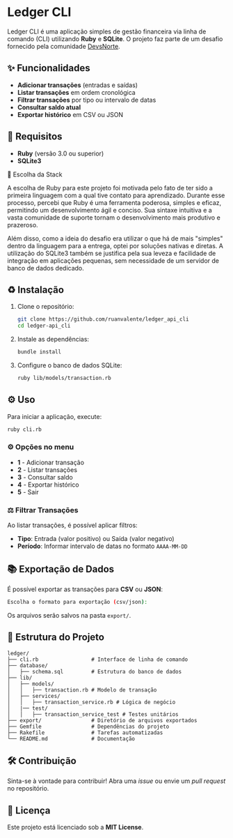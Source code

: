 # Ledger CLI

Ledger CLI é uma aplicação simples de gestão financeira via linha de comando (CLI) utilizando **Ruby** e **SQLite**. O projeto faz parte de um desafio fornecido pela comunidade [DevsNorte](https://github.com/devsnorte/desafios/tree/main/0001-ledger).

## ✨ Funcionalidades

- **Adicionar transações** (entradas e saídas)
- **Listar transações** em ordem cronológica
- **Filtrar transações** por tipo ou intervalo de datas
- **Consultar saldo atual**
- **Exportar histórico** em CSV ou JSON

## 📝 Requisitos

- **Ruby** (versão 3.0 ou superior)
- **SQLite3**

📌 Escolha da Stack

A escolha de Ruby para este projeto foi motivada pelo fato de ter sido a primeira linguagem com a qual tive contato para aprendizado. Durante esse processo, percebi que Ruby é uma ferramenta poderosa, simples e eficaz, permitindo um desenvolvimento ágil e conciso. Sua sintaxe intuitiva e a vasta comunidade de suporte tornam o desenvolvimento mais produtivo e prazeroso.

Além disso, como a ideia do desafio era utilizar o que há de mais "simples" dentro da linguagem para a entrega, optei por soluções nativas e diretas. A utilização do SQLite3 também se justifica pela sua leveza e facilidade de integração em aplicações pequenas, sem necessidade de um servidor de banco de dados dedicado.

## ♻️ Instalação

1. Clone o repositório:

   ```sh
   git clone https://github.com/ruanvalente/ledger_api_cli
   cd ledger-api_cli
   ```

2. Instale as dependências:

   ```sh
   bundle install
   ```

3. Configure o banco de dados SQLite:
   ```sh
   ruby lib/models/transaction.rb
   ```

## ⚙️ Uso

Para iniciar a aplicação, execute:

```sh
ruby cli.rb
```

### ⚙️ Opções no menu

- **1** - Adicionar transação
- **2** - Listar transações
- **3** - Consultar saldo
- **4** - Exportar histórico
- **5** - Sair

### ⚖️ Filtrar Transações

Ao listar transações, é possível aplicar filtros:

- **Tipo**: Entrada (valor positivo) ou Saída (valor negativo)
- **Período**: Informar intervalo de datas no formato `AAAA-MM-DD`

## 📚 Exportação de Dados

É possível exportar as transações para **CSV** ou **JSON**:

```sh
Escolha o formato para exportação (csv/json):
```

Os arquivos serão salvos na pasta `export/`.

## 🏢 Estrutura do Projeto

```
ledger/
├── cli.rb                 # Interface de linha de comando
├── database/
│   ├── schema.sql         # Estrutura do banco de dados
├── lib/
│   ├── models/
│   │   ├── transaction.rb # Modelo de transação
│   ├── services/
│   │   ├── transaction_service.rb # Lógica de negócio
│   |── test/
│   │   ├── transaction_service_test # Testes unitários
├── export/                # Diretório de arquivos exportados
├── Gemfile                # Dependências do projeto
├── Rakefile               # Tarefas automatizadas
└── README.md              # Documentação
```

## 🛠️ Contribuição

Sinta-se à vontade para contribuir! Abra uma _issue_ ou envie um _pull request_ no repositório.

## 💪 Licença

Este projeto está licenciado sob a **MIT License**.
